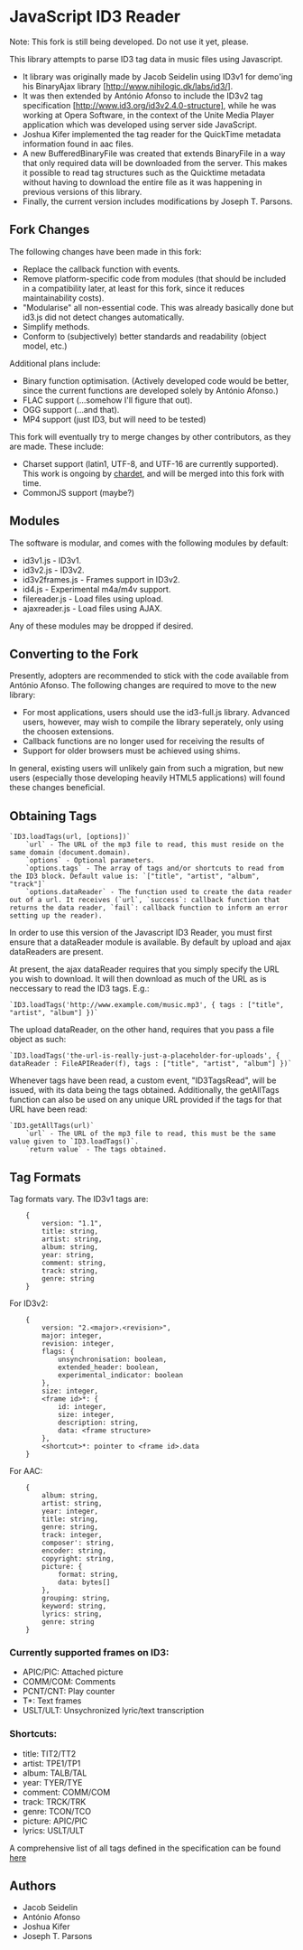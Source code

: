 JavaScript ID3 Reader
=====================

Note: This fork is still being developed. Do not use it yet, please.


This library attempts to parse ID3 tag data in music files using Javascript.

* It library was originally made by Jacob Seidelin using ID3v1 for demo'ing his BinaryAjax library [http://www.nihilogic.dk/labs/id3/].
* It was then extended by António Afonso to include the ID3v2 tag specification [http://www.id3.org/id3v2.4.0-structure], while he was working at Opera Software, in the context of the Unite Media Player application which was developed using server side JavaScript.
* Joshua Kifer implemented the tag reader for the QuickTime metadata information found in aac files.
* A new BufferedBinaryFile was created that extends BinaryFile in a way that only required data will be downloaded from the server. This makes it possible to read tag structures such as the Quicktime metadata without having to download the entire file as it was happening in previous versions of this library.
* Finally, the current version includes modifications by Joseph T. Parsons.

Fork Changes
-------------------
The following changes have been made in this fork:
* Replace the callback function with events.
* Remove platform-specific code from modules (that should be included in a compatibility later, at least for this fork, since it reduces maintainability costs).
* "Modularise" all non-essential code. This was already basically done but id3.js did not detect changes automatically.
* Simplify methods.
* Conform to (subjectively) better standards and readability (object model, etc.)

Additional plans include:
* Binary function optimisation. (Actively developed code would be better, since the current functions are developed solely by António Afonso.)
* FLAC support (...somehow I'll figure that out).
* OGG support (...and that).
* MP4 support (just ID3, but will need to be tested)

This fork will eventually try to merge changes by other contributors, as they are made. These include:
* Charset support (latin1, UTF-8, and UTF-16 are currently supported). This work is ongoing by [chardet](http://github.com/aadsm/jschardet), and will be merged into this fork with time.
* CommonJS support (maybe?)

Modules
---------

The software is modular, and comes with the following modules by default:
* id3v1.js - ID3v1.
* id3v2.js - ID3v2.
* id3v2frames.js - Frames support in ID3v2.
* id4.js - Experimental m4a/m4v support.
* filereader.js - Load files using upload.
* ajaxreader.js - Load files using AJAX.

Any of these modules may be dropped if desired.

Converting to the Fork
----------------------
Presently, adopters are recommended to stick with the code available from António Afonso. The following changes are required to move to the new library:
* For most applications, users should use the id3-full.js library. Advanced users, however, may wish to compile the library seperately, only using the choosen extensions.
* Callback functions are no longer used for receiving the results of 
* Support for older browsers must be achieved using shims.

In general, existing users will unlikely gain from such a migration, but new users (especially those developing heavily HTML5 applications) will found these changes beneficial.

Obtaining Tags
---------------

```
`ID3.loadTags(url, [options])`
    `url` - The URL of the mp3 file to read, this must reside on the same domain (document.domain).
    `options` - Optional parameters.
    `options.tags` - The array of tags and/or shortcuts to read from the ID3 block. Default value is: `["title", "artist", "album", "track"]`
    `options.dataReader` - The function used to create the data reader out of a url. It receives (`url`, `success`: callback function that returns the data reader, `fail`: callback function to inform an error setting up the reader).
```
    
In order to use this version of the Javascript ID3 Reader, you must first ensure that a dataReader module is available. By default by upload and ajax dataReaders are present.

At present, the ajax dataReader requires that you simply specify the URL you wish to download. It will then download as much of the URL as is neccessary to read the ID3 tags. E.g.:
```
`ID3.loadTags('http://www.example.com/music.mp3', { tags : ["title", "artist", "album"] })`
```

The upload dataReader, on the other hand, requires that you pass a file object as such:
```
`ID3.loadTags('the-url-is-really-just-a-placeholder-for-uploads', { dataReader : FileAPIReader(f), tags : ["title", "artist", "album"] })`
```


Whenever tags have been read, a custom event, "ID3TagsRead", will be issued, with its data being the tags obtained. Additionally, the getAllTags function can also be used on any unique URL provided if the tags for that URL have been read:
```
`ID3.getAllTags(url)`
    `url` - The URL of the mp3 file to read, this must be the same value given to `ID3.loadTags()`.
    `return value` - The tags obtained.
```


Tag Formats
------------
Tag formats vary. The ID3v1 tags are:
```
    {
        version: "1.1",
        title: string,
        artist: string,
        album: string,
        year: string,
        comment: string,
        track: string,
        genre: string
    }
```
    
For ID3v2:
```
    {
        version: "2.<major>.<revision>",
        major: integer,
        revision: integer,
        flags: {
            unsynchronisation: boolean,
            extended_header: boolean,
            experimental_indicator: boolean
        },
        size: integer,
        <frame id>*: {
            id: integer,
            size: integer,
            description: string,
            data: <frame structure>
        },
        <shortcut>*: pointer to <frame id>.data
    }
```

    
For AAC:
```
    {
        album: string,
        artist: string,
        year: integer,
        title: string,
        genre: string,
        track: integer,
        composer': string,
        encoder: string,
        copyright: string,
        picture: {
            format: string,
            data: bytes[]
        },
        grouping: string,
        keyword: string,
        lyrics: string,
        genre: string
    }
```

### Currently supported frames on ID3:

* APIC/PIC: Attached picture
* COMM/COM: Comments
* PCNT/CNT: Play counter
* T*: Text frames
* USLT/ULT: Unsychronized lyric/text transcription

### Shortcuts:

* title: TIT2/TT2
* artist: TPE1/TP1
* album: TALB/TAL
* year: TYER/TYE
* comment: COMM/COM
* track: TRCK/TRK
* genre: TCON/TCO
* picture: APIC/PIC
* lyrics: USLT/ULT

A comprehensive list of all tags defined in the specification can be found [here](http://www.id3.org/id3v2.3.0#head-e4b3c63f836c3eb26a39be082065c21fba4e0acc)

Authors
-------
* Jacob Seidelin
* António Afonso
* Joshua Kifer
* Joseph T. Parsons